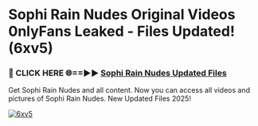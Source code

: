# Sophi Rain Nudes Original Videos 0nlyFans Leaked - Files Updated! (6xv5)

<h3>🔴 CLICK HERE 🌐==►► <a href="https://tinyurl.com/5h6xmrr3" rel="nofollow">Sophi Rain Nudes Updated Files</a></h3>

Get Sophi Rain Nudes and all content. Now you can access all videos and pictures of Sophi Rain Nudes. New Updated Files 2025!

[![6xv5](https://i.imgur.com/KVD873Z.gif)](https://tinyurl.com/5h6xmrr3)
